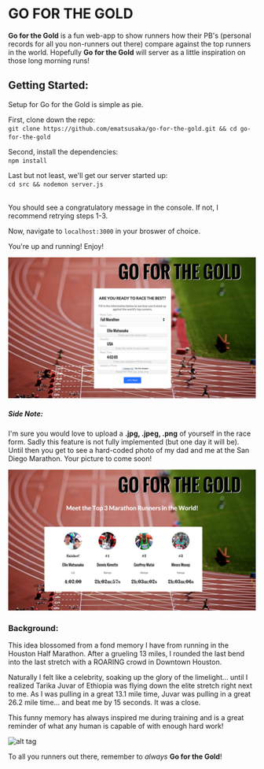 
# GO FOR THE GOLD
**Go for the Gold** is a fun web-app to show runners how their PB's (personal records for all you non-runners out there) compare against the top runners in the world. Hopefully **Go for the Gold** will server as a little inspiration on those long morning runs! 

## Getting Started:

Setup for Go for the Gold is simple as pie. 
<br>

First, clone down the repo:<br>
  `git clone https://github.com/ematsusaka/go-for-the-gold.git && cd go-for-the-gold`
  <br>

Second, install the dependencies:<br>
  `npm install`
  <br>


Last but not least, we'll get our server started up:<br>
  `cd src && nodemon server.js`
  <br>
  <br>
  
You should see a congratulatory message in the console. If not, I recommend retrying steps 1-3. 

Now, navigate to `localhost:3000` in your broswer of choice. 

You're up and running! Enjoy! 

![alt tag](src/public/img/ss1.png "Screen Shot Landing Page")


##### Side Note:

I'm sure you would love to upload a **.jpg, .jpeg, .png** of yourself in the race form. Sadly this feature is not fully implemented (but one day it will be). Until then you get to see a hard-coded photo of my dad and me at the San Diego Marathon. Your picture to come soon!

![alt tag](src/public/img/ss2.png "Results Page")

### Background:

This idea blossomed from a fond memory I have from running in the Houston Half Marathon. After a grueling 13 miles, I rounded the last bend into the last stretch with a ROARING crowd in Downtown Houston. 
<br>

Naturally I felt like a celebrity, soaking up the glory of the limelight... until I realized Tarika Juvar of Ethiopia was flying down the elite stretch right next to me. As I was pulling in a great 13.1 mile time, Juvar was pulling in a great 26.2 mile time... and beat me by 15 seconds. It was a close. 
<br>

This funny memory has always inspired me during training and is a great reminder of what any human is capable of with enough hard work! 

![alt tag](https://s3-us-west-2.amazonaws.com/ellie-matsusaka/jufar_tarikufv-houston121.jpg)

To all you runners out there, remember to *always* **Go for the Gold**!

